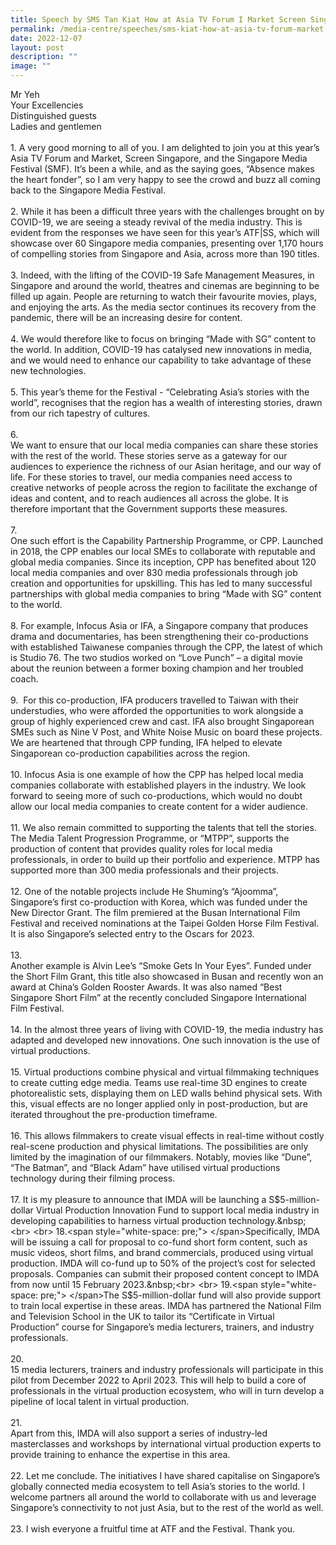 ```yaml
---
title: Speech by SMS Tan Kiat How at Asia TV Forum I Market Screen Singapore
permalink: /media-centre/speeches/sms-kiat-how-at-asia-tv-forum-market-screen-singapore/
date: 2022-12-07
layout: post
description: ""
image: ""
---
```

Mr Yeh<br>
Your Excellencies<br>
Distinguished guests<br>
Ladies and gentlemen<br>
<br>
1.<span style="white-space: pre;"> 		</span>A very good morning to all of you. I am delighted to join you at this year’s Asia TV Forum and Market, Screen Singapore, and the Singapore Media Festival (SMF). It’s been a while, and as the saying goes, “Absence makes the heart fonder”, so I am very happy to see the crowd and buzz all coming back to the Singapore Media Festival.&nbsp;<br>
<br>
2.<span style="white-space: pre;"> 		</span>While it has been a difficult three years with the challenges brought on by COVID-19, we are seeing a steady revival of the media industry. This is evident from the responses we have seen for this year’s ATF|SS, which will showcase over 60 Singapore media companies, presenting over 1,170 hours of compelling stories from Singapore and Asia, across more than 190 titles.<br>
<br>
3.<span style="white-space: pre;"> 		</span>Indeed, with the lifting of the COVID-19 Safe Management Measures, in Singapore and around the world, theatres and cinemas are beginning to be filled up again. People are returning to watch their favourite movies, plays, and enjoying the arts. As the media sector continues its recovery from the pandemic, there will be an increasing desire for content.&nbsp;<br>
<br>
4.<span style="white-space: pre;"> 		</span>We would therefore like to focus on bringing “Made with SG” content to the world. In addition, COVID-19 has catalysed new innovations in media, and we would need to enhance our capability to take advantage of these new technologies.&nbsp;<br>
<br>
5.<span style="white-space: pre;"> 		</span>This year’s theme for the Festival - “Celebrating Asia’s stories with the world”, recognises that the region has a wealth of interesting stories, drawn from our rich tapestry of cultures.<br>
<br>
6.<span style="white-space: pre;">		</span><span> </span>We want to ensure that our local media companies can share these stories with the rest of the world. These stories serve as a gateway for our audiences to experience the richness of our Asian heritage, and our way of life. For these stories to travel, our media companies need access to creative networks of people across the region to facilitate the exchange of ideas and content, and to reach audiences all across the globe. It is therefore important that the Government supports these measures.&nbsp; &nbsp;<br>
<br>
7.<span style="white-space: pre;">		</span><span> </span>One such effort is the Capability Partnership Programme, or CPP. Launched in 2018, the CPP enables our local SMEs to collaborate with reputable and global media companies. Since its inception, CPP has benefited about 120 local media companies and over 830 media professionals through job creation and opportunities for upskilling. This has led to many successful partnerships with global media companies to bring “Made with SG” content to the world.<br>
<br>
8.<span style="white-space: pre;"> 		</span>For example, Infocus Asia or IFA, a Singapore company that produces drama and documentaries, has been strengthening their co-productions with established Taiwanese companies through the CPP, the latest of which is Studio 76. The two studios worked on “Love Punch” – a digital movie about the reunion between a former boxing champion and her troubled coach.<br>
<br>
9.<span style="white-space: pre;">		</span><span> </span>For this co-production, IFA producers travelled to Taiwan with their understudies, who were afforded the opportunities to work alongside a group of highly experienced crew and cast. IFA also brought Singaporean SMEs such as Nine V Post, and White Noise Music on board these projects. We are heartened that through CPP funding, IFA helped to elevate Singaporean co-production capabilities across the region.<br>
<br>
10.<span style="white-space: pre;"> 		</span>Infocus Asia is one example of how the CPP has helped local media companies collaborate with established players in the industry. We look forward to seeing more of such co-productions, which would no doubt allow our local media companies to create content for a wider audience.<br>
<br>
11.<span style="white-space: pre;"> 		</span>We also remain committed to supporting the talents that tell the stories. The Media Talent Progression Programme, or “MTPP”, supports the production of content that provides quality roles for local media professionals, in order to build up their portfolio and experience. MTPP has supported more than 300 media professionals and their projects.&nbsp;<br>
<br>
12.<span style="white-space: pre;"> 		</span>One of the notable projects include He Shuming’s “Ajoomma”, Singapore’s first co-production with Korea, which was funded under the New Director Grant. The film premiered at the Busan International Film Festival and received nominations at the Taipei Golden Horse Film Festival. It is also Singapore’s selected entry to the Oscars for 2023.&nbsp;<br>
<br>
13.<span style="white-space: pre;"> 		</span>Another example is Alvin Lee’s “Smoke Gets In Your Eyes”. Funded under the Short Film Grant, this title also showcased in Busan and recently won an award at China’s Golden Rooster Awards. It was also named “Best Singapore Short Film” at the recently concluded Singapore International Film Festival.&nbsp;<br>
<br>
14.<span style="white-space: pre;"> 		</span>In the almost three years of living with COVID-19, the media industry has adapted and developed new innovations. One such innovation is the use of virtual productions.&nbsp;<br>
<br>
15.<span style="white-space: pre;"> 		</span>Virtual productions combine physical and virtual filmmaking techniques to create cutting edge media. Teams use real-time 3D engines to create photorealistic sets, displaying them on LED walls behind physical sets. With this, visual effects are no longer applied only in post-production, but are iterated throughout the pre-production timeframe.&nbsp;<br>
<br>
16.<span style="white-space: pre;"> 		</span>This allows filmmakers to create visual effects in real-time without costly real-scene production and physical limitations. The possibilities are only limited by the imagination of our filmmakers. Notably, movies like “Dune”, “The Batman”, and “Black Adam” have utilised virtual productions technology during their filming process.&nbsp;<br>
<br>
17.<span style="white-space: pre;"> 		</span>It is my pleasure to announce that IMDA will be launching a S$5-million-dollar Virtual Production Innovation Fund to support local media industry in developing capabilities to harness virtual production technology.&nbsp;<br>
<br>
18.<span style="white-space: pre;"> 		</span>Specifically, IMDA will be issuing a call for proposal to co-fund short form content, such as music videos, short films, and brand commercials, produced using virtual production. IMDA will co-fund up to 50% of the project’s cost for selected proposals. Companies can submit their proposed content concept to IMDA from now until 15 February 2023.&nbsp;<br>
<br>
19.<span style="white-space: pre;"> 		</span>The S$5-million-dollar fund will also provide support to train local expertise in these areas. IMDA has partnered the National Film and Television School in the UK to tailor its “Certificate in Virtual Production” course for Singapore’s media lecturers, trainers, and industry professionals.<br>
<br>
20.<span style="white-space: pre;"> 		</span>15 media lecturers, trainers and industry professionals will participate in this pilot from December 2022 to April 2023. This will help to build a core of professionals in the virtual production ecosystem, who will in turn develop a pipeline of local talent in virtual production.<br>
<br>
21.<span style="white-space: pre;"> 		</span>Apart from this, IMDA will also support a series of industry-led masterclasses and workshops by international virtual production experts to provide training to enhance the expertise in this area.<br>
<br>
22.<span style="white-space: pre;"> 		</span>Let me conclude. The initiatives I have shared capitalise on Singapore’s globally connected media ecosystem to tell Asia’s stories to the world. I welcome partners all around the world to collaborate with us and leverage Singapore’s connectivity to not just Asia, but to the rest of the world as well.<br>
<br>
23.<span style="white-space: pre;"> 		</span>I wish everyone a fruitful time at ATF and the Festival. Thank you.<br>